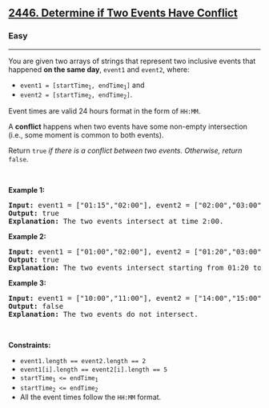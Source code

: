 <h2><a href="https://leetcode.com/problems/determine-if-two-events-have-conflict">2446. Determine if Two Events Have Conflict</a></h2><h3>Easy</h3><hr><p>You are given two arrays of strings that represent two inclusive events that happened <strong>on the same day</strong>, <code>event1</code> and <code>event2</code>, where:</p>

<ul>
	<li><code>event1 = [startTime<sub>1</sub>, endTime<sub>1</sub>]</code> and</li>
	<li><code>event2 = [startTime<sub>2</sub>, endTime<sub>2</sub>]</code>.</li>
</ul>

<p>Event times are valid 24 hours format in the form of <code>HH:MM</code>.</p>

<p>A <strong>conflict</strong> happens when two events have some non-empty intersection (i.e., some moment is common to both events).</p>

<p>Return <code>true</code><em> if there is a conflict between two events. Otherwise, return </em><code>false</code>.</p>

<p>&nbsp;</p>
<p><strong class="example">Example 1:</strong></p>

<pre>
<strong>Input:</strong> event1 = [&quot;01:15&quot;,&quot;02:00&quot;], event2 = [&quot;02:00&quot;,&quot;03:00&quot;]
<strong>Output:</strong> true
<strong>Explanation:</strong> The two events intersect at time 2:00.
</pre>

<p><strong class="example">Example 2:</strong></p>

<pre>
<strong>Input:</strong> event1 = [&quot;01:00&quot;,&quot;02:00&quot;], event2 = [&quot;01:20&quot;,&quot;03:00&quot;]
<strong>Output:</strong> true
<strong>Explanation:</strong> The two events intersect starting from 01:20 to 02:00.
</pre>

<p><strong class="example">Example 3:</strong></p>

<pre>
<strong>Input:</strong> event1 = [&quot;10:00&quot;,&quot;11:00&quot;], event2 = [&quot;14:00&quot;,&quot;15:00&quot;]
<strong>Output:</strong> false
<strong>Explanation:</strong> The two events do not intersect.
</pre>

<p>&nbsp;</p>
<p><strong>Constraints:</strong></p>

<ul>
	<li><code>event1.length == event2.length == 2</code></li>
	<li><code>event1[i].length == event2[i].length == 5</code></li>
	<li><code>startTime<sub>1</sub> &lt;= endTime<sub>1</sub></code></li>
	<li><code>startTime<sub>2</sub> &lt;= endTime<sub>2</sub></code></li>
	<li>All the event times follow the <code>HH:MM</code> format.</li>
</ul>
